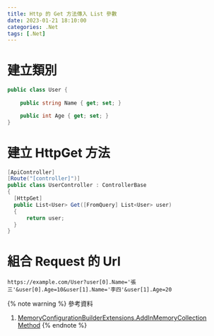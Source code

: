 ```yaml
---
title: Http 的 Get 方法傳入 List 參數
date: 2023-01-21 18:10:00
categories: .Net
tags: [.Net]
---
```


# 建立類別
```c#
public class User {
  
	public string Name { get; set; }

	public int Age { get; set; }
}
```

<!--more-->

# 建立 HttpGet 方法
```c#
[ApiController]
[Route("[controller]")]
public class UserController : ControllerBase
{
  [HttpGet]
  public List<User> Get([FromQuery] List<User> user)
  {
      return user;
  }
}
```

# 組合 Request 的 Url
```nginx
https://example.com/User?user[0].Name='張三'&user[0].Age=10&user[1].Name='李四'&user[1].Age=20
```

{% note warning %}
參考資料
1. [MemoryConfigurationBuilderExtensions.AddInMemoryCollection Method](https://learn.microsoft.com/en-us/dotnet/api/microsoft.extensions.configuration.memoryconfigurationbuilderextensions.addinmemorycollection?view=dotnet-plat-ext-7.0)
{% endnote %}